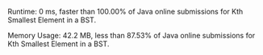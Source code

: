 Runtime: 0 ms, faster than 100.00% of Java online submissions for Kth Smallest Element in a BST.

Memory Usage: 42.2 MB, less than 87.53% of Java online submissions for Kth Smallest Element in a BST.